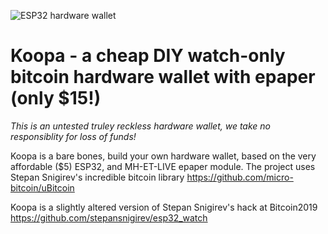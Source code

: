 
![ESP32 hardware wallet](https://i.imgur.com/mHWfrtc.png)
# Koopa - a cheap DIY watch-only bitcoin hardware wallet with epaper (only $15!)

*This is an untested truley reckless hardware wallet, we take no responsiblity for loss of funds!*

Koopa is a bare bones, build your own hardware wallet, based on the very affordable ($5) ESP32, and MH-ET-LIVE epaper module. The project uses Stepan Snigirev's incredible bitcoin library 
https://github.com/micro-bitcoin/uBitcoin

Koopa is a slightly altered version of Stepan Snigirev's hack at Bitcoin2019 
https://github.com/stepansnigirev/esp32_watch







